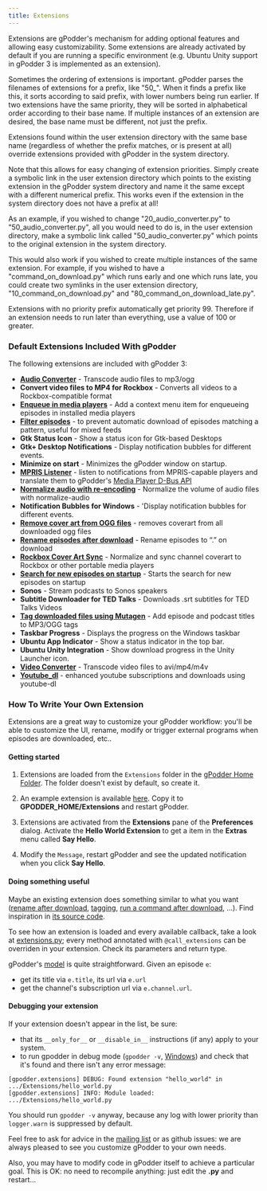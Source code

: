 ```yaml
---
title: Extensions
---
```


Extensions are gPodder's mechanism for adding optional features and allowing easy customizability. Some extensions are already activated by default if you are running a specific environment (e.g. Ubuntu Unity support in gPodder 3 is implemented as an extension).

Sometimes the ordering of extensions is important. gPodder parses the filenames of extensions for a prefix, like "50_". When it finds a prefix like this, it sorts according to said prefix, with lower numbers being run earlier. If two extensions have the same priority, they will be sorted in alphabetical order according to their base name. If multiple instances of an extension are desired, the base name must be different, not just the prefix.

Extensions found within the user extension directory with the same base name (regardless of whether the prefix matches, or is present at all) override extensions provided with gPodder in the system directory.

Note that this allows for easy changing of extension priorities. Simply create a symbolic link in the user extension directory which points to the existing extension in the gPodder system directory and name it the same except with a different numerical prefix. This works even if the extension in the system directory does not have a prefix at all!

As an example, if you wished to change "20_audio_converter.py" to "50_audio_converter.py", all you would need to do is, in the user extension directory, make a symbolic link called "50_audio_converter.py" which points to the original extension in the system directory.

This would also work if you wished to create multiple instances of the same extension. For example, if you wished to have a "command_on_download.py" which runs early and one which runs late, you could create two symlinks in the user extension directory, "10_command_on_download.py" and "80_command_on_download_late.py".

Extensions with no priority prefix automatically get priority 99. Therefore if an extension needs to run later than everything, use a value of 100 or greater.

### Default Extensions Included With gPodder

The following extensions are included with gPodder 3:

-   [**Audio Converter**] - Transcode audio files to mp3/ogg
-   **Convert video files to MP4 for Rockbox** - Converts all videos to a Rockbox-compatible format
-   [**Enqueue in media players**] - Add a context menu item for enqueueing episodes in installed media players
-   [**Filter episodes**] - to prevent automatic download of episodes matching a pattern, useful for mixed feeds
-   **Gtk Status Icon** - Show a status icon for Gtk-based Desktops
-   **Gtk+ Desktop Notifications** - Display notification bubbles for different events.
-   **Minimize on start** - Minimizes the gPodder window on startup.
-   [**MPRIS Listener**] - listen to notifications from MPRIS-capable players and translate them to gPodder's [Media Player D-Bus API]
-   [**Normalize audio with re-encoding**] - Normalize the volume of audio files with normalize-audio
-   **Notification Bubbles for Windows** - 'Display notification bubbles for different events.
-   [**Remove cover art from OGG files**] - removes coverart from all downloaded ogg files
-   [**Rename episodes after download**] - Rename episodes to “<Episode Title>.<ext>” on download
-   [**Rockbox Cover Art Sync**] - Normalize and sync channel coverart to Rockbox or other portable media players
-   [**Search for new episodes on startup**] - Starts the search for new episodes on startup
-   **Sonos** - Stream podcasts to Sonos speakers
-   **Subtitle Downloader for TED Talks** - Downloads .srt subtitles for TED Talks Videos
-   [**Tag downloaded files using Mutagen**] - Add episode and podcast titles to MP3/OGG tags
-   **Taskbar Progress** - Displays the progress on the Windows taskbar
-   **Ubuntu App Indicator** - Show a status indicator in the top bar.
-   **Ubuntu Unity Integration** - Show download progress in the Unity Launcher icon.
-   [**Video Converter**] - Transcode video files to avi/mp4/m4v
-   [**Youtube_dl**] - enhanced youtube subscriptions and downloads using youtube-dl


### How To Write Your Own Extension

Extensions are a great way to customize your gPodder workflow: you'll be able to customize the UI, rename, modify or trigger
external programs when episodes are downloaded, etc..


#### Getting started

1. Extensions are loaded from the `Extensions` folder in the [gPodder Home Folder](#default-gpodder-home-folder).
The folder doesn't exist by default, so create it.

2. An example extension is available [here](https://github.com/gpodder/gpodder/blob/master/share/gpodder/examples/hello_world.py).
   Copy it to **GPODDER\_HOME/Extensions** and restart gPodder.

3. Extensions are activated from the **Extensions** pane of the **Preferences** dialog.
   Activate the **Hello World Extension** to get a item in the **Extras** menu called
   **Say Hello**.

4. Modify the `Message`, restart gPodder and see the updated notification when you click **Say Hello**.


#### Doing something useful

Maybe an existing extension does something similar to what you want
([rename after download](https://github.com/gpodder/gpodder/blob/master/share/gpodder/extensions/80_rename_download.py),
[tagging](https://github.com/gpodder/gpodder/blob/master/share/gpodder/extensions/50_tagging.py),
[run a command after download](https://github.com/gpodder/gpodder/blob/master/share/gpodder/extensions/90_command_on_download.py), ...).
Find inspiration in [its source code](https://github.com/gpodder/gpodder/tree/master/share/gpodder/extensions).

To see how an extension is loaded and every available callback, take a look at [extensions.py](https://github.com/gpodder/gpodder/blob/master/src/gpodder/extensions.py);
every method annotated with `@call_extensions` can be overriden in your extension. Check its parameters and return type.

gPodder's [model](https://github.com/gpodder/gpodder/blob/master/src/gpodder/model.py#L197) is quite straightforward.
Given an episode `e`:
 - get its title via `e.title`, its url via `e.url`
 - get the channel's subscription url via `e.channel.url`.


#### Debugging your extension

If your extension doesn't appear in the list,
be sure:
  - that its `__only_for__` or `__disable_in__` instructions (if any) apply to your system.
  - to run gpodder in debug mode (`gpodder -v`, [Windows](https://gpodder.github.io/docs/windows.html#debugging-gpodder-on-windows))
  and check that it's found and there isn't any error message:
```
[gpodder.extensions] DEBUG: Found extension "hello_world" in .../Extensions/hello_world.py
[gpodder.extensions] INFO: Module loaded: .../Extensions/hello_world.py

```

You should run `gpodder -v` anyway, because any log with lower priority than `logger.warn` is suppressed by default.

Feel free to ask for advice in the [mailing list](mailing-list) or as github issues:
we are always pleased to see you customize gPodder to your own needs.

Also, you may have to modify code in gPodder itself to achieve a particular goal.
This is OK: no need to recompile anything: just edit the **.py** and restart...


[**Audio Converter**]: extensions/audioconverter.md
[**Enqueue in media players**]: extensions/enqueueinmediaplayer.md
[**Filter Episodes**]: extensions/filter.md
[**Normalize audio with re-encoding**]: extensions/normalizeaudio.md
[**Rename episodes after download**]: extensions/renameafterdownload.md
[**Remove cover art from OGG files**]: extensions/removeoggcover.md
[**Rockbox Cover Art Sync**]: extensions/rockbox_coverart.md
[**Tag downloaded files using Mutagen**]: extensions/tagging.md
[**Search for new episodes on startup**]: extensions/searchepisodeonstartup.md
[**Video Converter**]: extensions/videoconverter.md
[**MPRIS Listener**]: extensions/mprislistener.md
[**Youtube_dl**]: extensions/youtubedl.md
[Media Player D-Bus API]: https://github.com/gpodder/gpodder/commit/ab48ea24f29a3d237396848520d27b3dba23635d
[hello world extension example]: https://github.com/gpodder/gpodder/blob/master/share/gpodder/examples/hello_world.py
